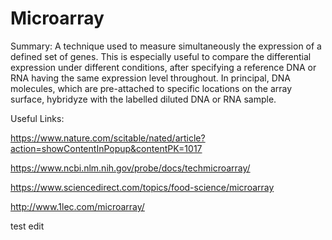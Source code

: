# Microarray

Summary: A technique used to measure simultaneously the expression of a defined set of genes. This is especially useful to compare the differential expression under different conditions, after specifying a reference DNA or RNA having the same expression level throughout. 
In principal, DNA molecules, which are pre-attached to specific locations on the array surface, hybridyze with the labelled diluted DNA or RNA sample.


Useful Links:

https://www.nature.com/scitable/nated/article?action=showContentInPopup&contentPK=1017

https://www.ncbi.nlm.nih.gov/probe/docs/techmicroarray/

https://www.sciencedirect.com/topics/food-science/microarray

http://www.1lec.com/microarray/

test edit


